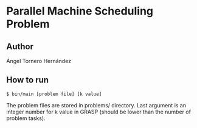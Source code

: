 # Parallel Machine Scheduling Problem

## Author

Ángel Tornero Hernández

## How to run

```$ bin/main [problem file] [k value]```

The problem files are stored in problems/ directory. Last argument is an integer number for k value in GRASP (should be lower than the number of problem tasks).